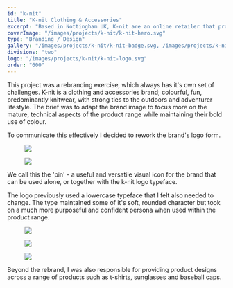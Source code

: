 ```yaml
---
id: "k-nit"
title: "K-nit Clothing & Accessories"
excerpt: "Based in Nottingham UK, K-nit are an online retailer that produce headwear, t-shirts, blankets, sunglasses and other clothing and accessories."
coverImage: "/images/projects/k-nit/k-nit-hero.svg"
type: "Branding / Design"
gallery: "/images/projects/k-nit/k-nit-badge.svg, /images/projects/k-nit/k-nit-tee-badge-back.jpg, /images/projects/k-nit/k-nit-tee-geometric.jpg, /images/projects/k-nit/k-nit-geometric.svg"
divisions: "two"
logo: "/images/projects/k-nit/k-nit-logo.svg"
order: "600"
---
```


This project was a rebranding exercise, which always has it's own set of challenges. K-nit is a clothing and accessories brand; colourful, fun, predominantly knitwear, with strong ties to the outdoors and adventurer lifestyle. The brief was to adapt the brand image to focus more on the mature, technical aspects of the product range while maintaining their bold use of colour.

To communicate this effectively I decided to rework the brand's logo form.

<figure><img src='/images/projects/k-nit/k-nit-icon-update.svg'></figure>
<figure><img src='/images/projects/k-nit/k-nit-icon.svg'></figure>

We call this the 'pin' - a useful and versatile visual icon for the brand that can be used alone, or together with the k-nit logo typeface.

The logo previously used a lowercase typeface that I felt also needed to change. The type maintained some of it's soft, rounded character but took on a much more purposeful and confident persona when used within the product range.

<figure><img src='/images/projects/k-nit/k-nit-type.svg'></figure>
<figure><img src='/images/projects/k-nit/k-nit-blanket.jpg'></figure>
<figure><img src='/images/projects/k-nit/k-nit-range.jpg'></figure>

Beyond the rebrand, I was also responsible for providing product designs across a range of products such as t-shirts, sunglasses and baseball caps.
